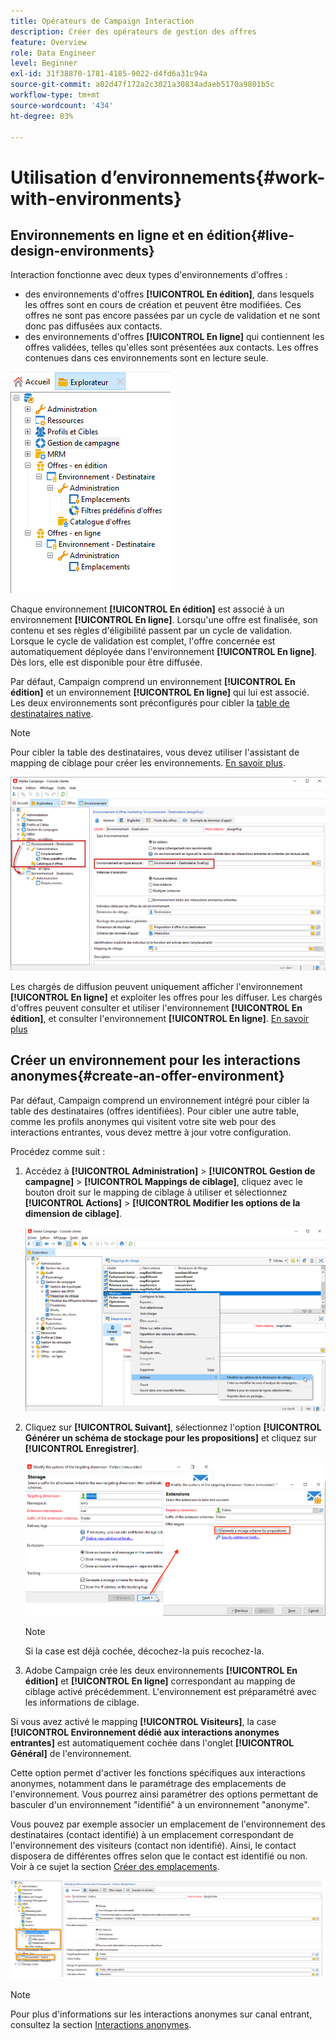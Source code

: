 ```yaml
---
title: Opérateurs de Campaign Interaction
description: Créer des opérateurs de gestion des offres
feature: Overview
role: Data Engineer
level: Beginner
exl-id: 31f38870-1781-4185-9022-d4fd6a31c94a
source-git-commit: a02d47f172a2c3021a30834adaeb5170a9801b5c
workflow-type: tm+mt
source-wordcount: '434'
ht-degree: 83%

---
```


# Utilisation d’environnements{#work-with-environments}

## Environnements en ligne et en édition{#live-design-environments}

Interaction fonctionne avec deux types d&#39;environnements d&#39;offres :

* des environnements d&#39;offres **[!UICONTROL En édition]**, dans lesquels les offres sont en cours de création et peuvent être modifiées. Ces offres ne sont pas encore passées par un cycle de validation et ne sont donc pas diffusées aux contacts.
* des environnements d&#39;offres **[!UICONTROL En ligne]** qui contiennent les offres validées, telles qu&#39;elles sont présentées aux contacts. Les offres contenues dans ces environnements sont en lecture seule.

![](assets/offer_environments_overview_001.png)

Chaque environnement **[!UICONTROL En édition]** est associé à un environnement **[!UICONTROL En ligne]**. Lorsqu&#39;une offre est finalisée, son contenu et ses règles d&#39;éligibilité passent par un cycle de validation. Lorsque le cycle de validation est complet, l&#39;offre concernée est automatiquement déployée dans l&#39;environnement **[!UICONTROL En ligne]**. Dès lors, elle est disponible pour être diffusée.

Par défaut, Campaign comprend un environnement **[!UICONTROL En édition]** et un environnement **[!UICONTROL En ligne]** qui lui est associé. Les deux environnements sont préconfigurés pour cibler la [table de destinataires native](../dev/datamodel.md#ootb-profiles).

>[!NOTE]
>
>Pour cibler la table des destinataires, vous devez utiliser l&#39;assistant de mapping de ciblage pour créer les environnements. [En savoir plus](#creating-an-offer-environment).

![](assets/offer_environments_overview_002.png)

Les chargés de diffusion peuvent uniquement afficher l&#39;environnement **[!UICONTROL En ligne]** et exploiter les offres pour les diffuser. Les chargés d&#39;offres peuvent consulter et utiliser l&#39;environnement **[!UICONTROL En édition]**, et consulter l&#39;environnement **[!UICONTROL En ligne]**. [En savoir plus](interaction-operators.md)

## Créer un environnement pour les interactions anonymes{#create-an-offer-environment}

Par défaut, Campaign comprend un environnement intégré pour cibler la table des destinataires (offres identifiées). Pour cibler une autre table, comme les profils anonymes qui visitent votre site web pour des interactions entrantes, vous devez mettre à jour votre configuration.

Procédez comme suit :

1. Accédez à **[!UICONTROL Administration]** > **[!UICONTROL Gestion de campagne]** > **[!UICONTROL Mappings de ciblage]**, cliquez avec le bouton droit sur le mapping de ciblage à utiliser et sélectionnez **[!UICONTROL Actions]** > **[!UICONTROL Modifier les options de la dimension de ciblage]**.

   ![](assets/offer_env_anonymous_001.png)

1. Cliquez sur **[!UICONTROL Suivant]**, sélectionnez l&#39;option **[!UICONTROL Générer un schéma de stockage pour les propositions]** et cliquez sur **[!UICONTROL Enregistrer]**.

   ![](assets/offer_env_anonymous_002.png)

   >[!NOTE]
   >
   >Si la case est déjà cochée, décochez-la puis recochez-la.

1. Adobe Campaign crée les deux environnements **[!UICONTROL En édition]** et **[!UICONTROL En ligne]** correspondant au mapping de ciblage activé précédemment. L&#39;environnement est préparamétré avec les informations de ciblage.

Si vous avez activé le mapping **[!UICONTROL Visiteurs]**, la case **[!UICONTROL Environnement dédié aux interactions anonymes entrantes]** est automatiquement cochée dans l&#39;onglet **[!UICONTROL Général]** de l&#39;environnement.

Cette option permet d&#39;activer les fonctions spécifiques aux interactions anonymes, notamment dans le paramétrage des emplacements de l&#39;environnement. Vous pourrez ainsi paramétrer des options permettant de basculer d&#39;un environnement &quot;identifié&quot; à un environnement &quot;anonyme&quot;.

Vous pouvez par exemple associer un emplacement de l&#39;environnement des destinataires (contact identifié) à un emplacement correspondant de l&#39;environnement des visiteurs (contact non identifié). Ainsi, le contact disposera de différentes offres selon que le contact est identifié ou non. Voir à ce sujet la section [Créer des emplacements](interaction-offer-spaces.md).

![](assets/offer_env_anonymous_003.png)

>[!NOTE]
>
>Pour plus d&#39;informations sur les interactions anonymes sur canal entrant, consultez la section [Interactions anonymes](anonymous-interactions.md).
